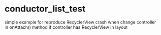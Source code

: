 # conductor_list_test

simple example for reproduce RecyclerView crash when change controller in onAttach() method if controller has RecyclerView in layout
